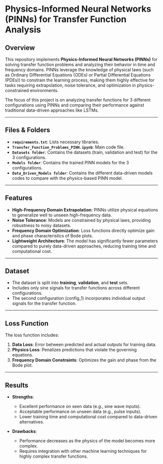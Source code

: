 # Physics-Informed Neural Networks (PINNs) for Transfer Function Analysis

## Overview

This repository implements **Physics-Informed Neural Networks (PINNs)** for solving transfer function problems and analyzing their behavior in time and frequency domains. PINNs leverage the knowledge of physical laws (such as Ordinary Differential Equations (ODEs) or Partial Differential Equations (PDEs)) to constrain the learning process, making them highly effective for tasks requiring extrapolation, noise tolerance, and optimization in physics-constrained environments.

The focus of this project is on analyzing transfer functions for 3 different configurations using PINNs and comparing their performance against traditional data-driven approaches like LSTMs.

---

## **Files & Folders**
- **`requirements.txt`**: Lists necessary libraries.
- **`Transfer_Function_Problems_PINN.ipynb`**: Main code file.
- **`Datasets folder`**: Contains the datasets (train, validation and test) for the 3 configurations.
- **`Models folder`**: Contains the trained PINN models for the 3 configurations.
- **`Data_Driven_Models folder`**: Contains the different data-driven models codes to compare with the physics-based PINN model.
  
---

## Features

- **High-Frequency Domain Extrapolation**: PINNs utilize physical equations to generalize well to unseen high-frequency data.
- **Noise Tolerance**: Models are constrained by physical laws, providing robustness to noisy datasets.
- **Frequency Domain Optimization**: Loss functions directly optimize gain and phase characteristics of Bode plots.
- **Lightweight Architecture**: The model has significantly fewer parameters compared to purely data-driven approaches, reducing training time and computational cost.

---

## Dataset

- The dataset is split into **training**, **validation**, and **test** sets.
- Includes only sine signals for transfer functions across different configurations.
- The second configuration (config_1) incorporates individual output signals for the transfer function.

---

## Loss Function

The loss function includes:
1. **Data Loss**: Error between predicted and actual outputs for training data.
2. **Physics Loss**: Penalizes predictions that violate the governing equations.
3. **Frequency Domain Constraints**: Optimizes the gain and phase from the Bode plot.

---

## Results

- **Strengths**:
  - Excellent performance on seen data (e.g., sine wave inputs).
  - Acceptable performance on unseen data (e.g., pulse inputs).
  - Lower training time and computational cost compared to data-driven alternatives.

- **Drawbacks**:
  - Performance decreases as the physics of the model becomes more complex.
  - Requires integration with other machine learning techniques for highly complex transfer functions.

